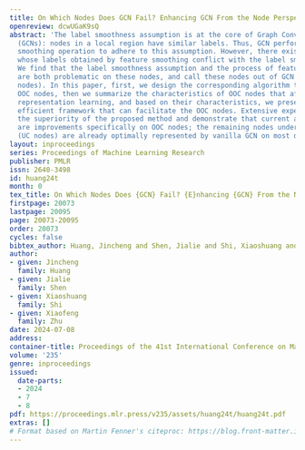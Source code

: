 ```yaml
---
title: On Which Nodes Does GCN Fail? Enhancing GCN From the Node Perspective
openreview: dcwUGaK9sQ
abstract: 'The label smoothness assumption is at the core of Graph Convolutional Networks
  (GCNs): nodes in a local region have similar labels. Thus, GCN performs local feature
  smoothing operation to adhere to this assumption. However, there exist some nodes
  whose labels obtained by feature smoothing conflict with the label smoothness assumption.
  We find that the label smoothness assumption and the process of feature smoothing
  are both problematic on these nodes, and call these nodes out of GCN’s control (OOC
  nodes). In this paper, first, we design the corresponding algorithm to locate the
  OOC nodes, then we summarize the characteristics of OOC nodes that affect their
  representation learning, and based on their characteristics, we present DaGCN, an
  efficient framework that can facilitate the OOC nodes. Extensive experiments verify
  the superiority of the proposed method and demonstrate that current advanced GCNs
  are improvements specifically on OOC nodes; the remaining nodes under GCN’s control
  (UC nodes) are already optimally represented by vanilla GCN on most datasets.'
layout: inproceedings
series: Proceedings of Machine Learning Research
publisher: PMLR
issn: 2640-3498
id: huang24t
month: 0
tex_title: On Which Nodes Does {GCN} Fail? {E}nhancing {GCN} From the Node Perspective
firstpage: 20073
lastpage: 20095
page: 20073-20095
order: 20073
cycles: false
bibtex_author: Huang, Jincheng and Shen, Jialie and Shi, Xiaoshuang and Zhu, Xiaofeng
author:
- given: Jincheng
  family: Huang
- given: Jialie
  family: Shen
- given: Xiaoshuang
  family: Shi
- given: Xiaofeng
  family: Zhu
date: 2024-07-08
address:
container-title: Proceedings of the 41st International Conference on Machine Learning
volume: '235'
genre: inproceedings
issued:
  date-parts:
  - 2024
  - 7
  - 8
pdf: https://proceedings.mlr.press/v235/assets/huang24t/huang24t.pdf
extras: []
# Format based on Martin Fenner's citeproc: https://blog.front-matter.io/posts/citeproc-yaml-for-bibliographies/
---
```

